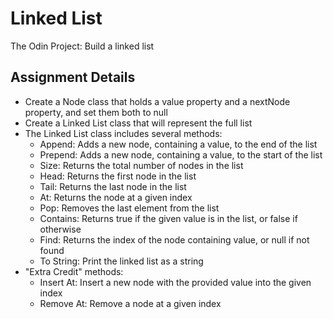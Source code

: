 # Linked List
The Odin Project: Build a linked list

## Assignment Details
- Create a Node class that holds a value property and a nextNode property, and set them both to null
- Create a Linked List class that will represent the full list
- The Linked List class includes several methods:
  - Append: Adds a new node, containing a value, to the end of the list
  - Prepend: Adds a new node, containing a value, to the start of the list
  - Size: Returns the total number of nodes in the list
  - Head: Returns the first node in the list
  - Tail: Returns the last node in the list
  - At: Returns the node at a given index
  - Pop: Removes the last element from the list
  - Contains: Returns true if the given value is in the list, or false if otherwise
  - Find: Returns the index of the node containing value, or null if not found
  - To String: Print the linked list as a string
- "Extra Credit" methods:
  - Insert At: Insert a new node with the provided value into the given index
  - Remove At: Remove a node at a given index